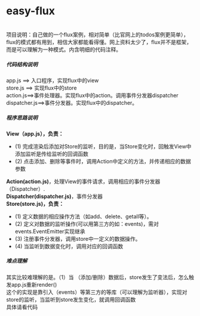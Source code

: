 # easy-flux
<br/>
项目说明：自己做的一个flux案例，相对简单（比官网上的todos案例更简单），flux的模式都有用到，相信大家都能看得懂。网上资料太少了，flux并不是框架，而是可以理解为一种模式。内含明细的代码注释。
<h5>代码结构说明</h5>
app.js ==> 入口程序，实现flux中的view<br />
store.js ==> 实现flux中的store<br />
action.js==>事件处理器。实现flux中的action。调用事件分发器dispatcher<br />
dispatcher.js==>事件分发器。实现flux中的dispatcher。
<h5>程序思路说明</h5>
<strong>View（app.js），负责：</strong>
<ul>
<li>(1) 完成渲染后添加对Store的监听，目的是，当Store变化时，回触发View中添加监听是传给监听的回调函数</li>
<li>(2) 点击添加、删除等事件时，调用Action中定义的方法，并传递相应的数据参数</li>
</ul>
<strong>Action(action.js)</strong>，处理View的事件请求，调用相应的事件分发器（Dispatcher）.<br />
<strong>Dispatcher(dispatcher.js)</strong>，事件分发器<br />
<strong>Store(store.js)，负责：</strong>
<ul>
<li>(1) 定义数据的相应操作方法（如add、delete、getall等）。</li>
<li>(2) 定义对数据的监听操作(可以用第三方的如：events)，需对events.EventEmitter实现继承</li>
<li>(3) 注册事件分发器，调用store中一定义的数据操作。</li>
<li>(4) 当监听到数据变化时，调用对应的回调函数</li>
</ul>
<h5>难点理解</h5>
其实比较难理解的是。（1）当 （添加/删除）数据后，store发生了变法后，怎么触发app.js重新render()<br />
这个的实现是靠引入（events）等第三方的等库（可以理解为监听器），实现对store的监听，当监听到store发生变化，就调用回调函数<br />
具体请看代码
